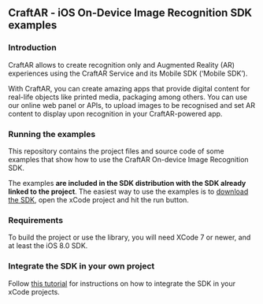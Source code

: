## CraftAR - iOS On-Device Image Recognition SDK examples

### Introduction

CraftAR allows to create recognition only and Augmented Reality (AR)
experiences using the CraftAR Service and its Mobile SDK (‘Mobile SDK’).

With CraftAR, you can create amazing apps that provide digital content
for real-life objects like printed media, packaging among others. You
can use our online web panel or APIs, to upload images to be recognised and set
AR content to display upon recognition in your CraftAR-powered
app.

### Running the examples

This repository contains the project files and source code of some examples
that show how to use the CraftAR On-device Image Recognition SDK.

The examples **are included in the SDK distribution with the SDK already linked to
the project**. The easiest way to use the examples is to [download the SDK](http://documentation.catchoom.com/documentation/on-device-image-recognition-sdk/ios-on-device-image-recognition-sdk/), open the xCode project and hit the run button.

### Requirements

To build the project or use the library, you will need XCode 7 or newer,
and at least the iOS 8.0 SDK.

### Integrate the SDK in your own project

Follow [this tutorial](http://support.catchoom.com/customer/portal/articles/1887554-tutorial-set-up-the-ios-project-in-xcode) for instructions on how to integrate the SDK in your xCode projects.
